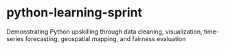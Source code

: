# python-learning-sprint
Demonstrating Python upskilling through data cleaning, visualization, time-series forecasting, geospatial mapping, and fairness evaluation

